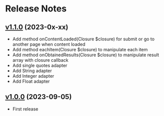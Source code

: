 # Release Notes

## [v1.1.0](https://github.com/cacing69/cquery/compare/v1.0.0...v1.0.1) (2023-0x-xx)
- Add method onContentLoaded(Closure $closure) for submit or go to another page when content loaded
- Add method eachItem(Closure $closure) to manipulate each item
- Add method onObtainedResults(Closure $closure) to manipulate result array with closure callback
- Add single quotes adapter
- Add String adapter
- Add Integer adapter
- Add Float adapter
## [v1.0.0](https://github.com/cacing69/cquery/releases/tag/v1.0.0) (2023-09-05)

- First release
